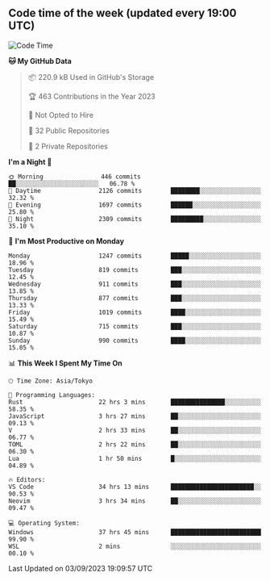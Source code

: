 ## Code time of the week (updated every 19:00 UTC)

<!--START_SECTION:waka-->
![Code Time](http://img.shields.io/badge/Code%20Time-2%2C011%20hrs%202%20mins-blue)

**🐱 My GitHub Data** 

> 📦 220.9 kB Used in GitHub's Storage 
 > 
> 🏆 463 Contributions in the Year 2023
 > 
> 🚫 Not Opted to Hire
 > 
> 📜 32 Public Repositories 
 > 
> 🔑 2 Private Repositories 
 > 
**I'm a Night 🦉** 

```text
🌞 Morning                446 commits         ██░░░░░░░░░░░░░░░░░░░░░░░   06.78 % 
🌆 Daytime                2126 commits        ████████░░░░░░░░░░░░░░░░░   32.32 % 
🌃 Evening                1697 commits        ██████░░░░░░░░░░░░░░░░░░░   25.80 % 
🌙 Night                  2309 commits        █████████░░░░░░░░░░░░░░░░   35.10 % 
```
📅 **I'm Most Productive on Monday** 

```text
Monday                   1247 commits        █████░░░░░░░░░░░░░░░░░░░░   18.96 % 
Tuesday                  819 commits         ███░░░░░░░░░░░░░░░░░░░░░░   12.45 % 
Wednesday                911 commits         ███░░░░░░░░░░░░░░░░░░░░░░   13.85 % 
Thursday                 877 commits         ███░░░░░░░░░░░░░░░░░░░░░░   13.33 % 
Friday                   1019 commits        ████░░░░░░░░░░░░░░░░░░░░░   15.49 % 
Saturday                 715 commits         ███░░░░░░░░░░░░░░░░░░░░░░   10.87 % 
Sunday                   990 commits         ████░░░░░░░░░░░░░░░░░░░░░   15.05 % 
```


📊 **This Week I Spent My Time On** 

```text
🕑︎ Time Zone: Asia/Tokyo

💬 Programming Languages: 
Rust                     22 hrs 3 mins       ███████████████░░░░░░░░░░   58.35 % 
JavaScript               3 hrs 27 mins       ██░░░░░░░░░░░░░░░░░░░░░░░   09.13 % 
V                        2 hrs 33 mins       ██░░░░░░░░░░░░░░░░░░░░░░░   06.77 % 
TOML                     2 hrs 22 mins       ██░░░░░░░░░░░░░░░░░░░░░░░   06.30 % 
Lua                      1 hr 50 mins        █░░░░░░░░░░░░░░░░░░░░░░░░   04.89 % 

🔥 Editors: 
VS Code                  34 hrs 13 mins      ███████████████████████░░   90.53 % 
Neovim                   3 hrs 34 mins       ██░░░░░░░░░░░░░░░░░░░░░░░   09.47 % 

💻 Operating System: 
Windows                  37 hrs 45 mins      █████████████████████████   99.90 % 
WSL                      2 mins              ░░░░░░░░░░░░░░░░░░░░░░░░░   00.10 % 
```


 Last Updated on 03/09/2023 19:09:57 UTC
<!--END_SECTION:waka-->